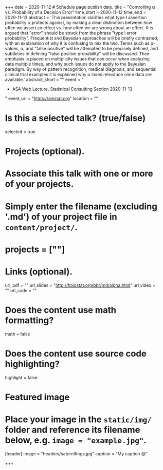 +++
date = 2020-11-12  # Schedule page publish date.
title = "Controlling α vs. Probability of a Decision Error"
time_start = 2020-11-13
time_end   = 2020-11-13
abstract = 'This presentation clarifies what type I assertion probability α protects against, by making a clear distinction between how often we assert an effect vs. how often we are wrong about an effect.  It is argued that "error" should be struck from the phrase "type I error probability".  Frequentist and Bayesian approaches will be briefly contrasted, with an explanation of why it is confusing to mix the two.  Terms such as p-values, α, and "false positive" will be attempted to be precisely defined, and subtleties in defining "false positive probability" will be discussed.   Then emphasis is placed on multiplicity issues that can occur when analyzing data multiple times, and why such issues do not apply to the Bayesian paradigm.  By way of pattern recognition, medical diagnosis, and sequential clinical trial examples it is explained why α loses relevance once data are available.'
abstract_short = ""
event = "<ul><li>ASA Web Lecture, Statistical Consulting Section 2020-11-13</li></ul>"
event_url = "https://amstat.org"
location = ""

# Is this a selected talk? (true/false)
selected = true

# Projects (optional).
#   Associate this talk with one or more of your projects.
#   Simply enter the filename (excluding '.md') of your project file in `content/project/`.
# projects = [""]

# Links (optional).
url_pdf = ""
url_slides = "http://hbiostat.org/bbr/md/alpha.html"
url_video = ""
url_code = ""

# Does the content use math formatting?
math = false

# Does the content use source code highlighting?
highlight = false

# Featured image
# Place your image in the `static/img/` folder and reference its filename below, e.g. `image = "example.jpg"`.
[header]
image = "headers/saturnRings.jpg"
caption = "My caption :smile:"

+++
